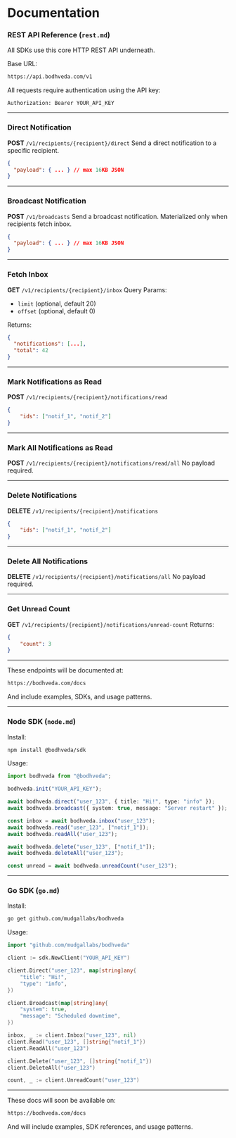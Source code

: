 # Documentation

### REST API Reference (`rest.md`)

All SDKs use this core HTTP REST API underneath.

Base URL:

```txt
https://api.bodhveda.com/v1
```

All requests require authentication using the API key:

```
Authorization: Bearer YOUR_API_KEY
```

---

### Direct Notification

**POST** `/v1/recipients/{recipient}/direct`
Send a direct notification to a specific recipient.

```json
{
  "payload": { ... } // max 16KB JSON
}
```

---

### Broadcast Notification

**POST** `/v1/broadcasts`
Send a broadcast notification. Materialized only when recipients fetch inbox.

```json
{
  "payload": { ... } // max 16KB JSON
}
```

---

### Fetch Inbox

**GET** `/v1/recipients/{recipient}/inbox`
Query Params:

-   `limit` (optional, default 20)
-   `offset` (optional, default 0)

Returns:

```json
{
  "notifications": [...],
  "total": 42
}
```

---

### Mark Notifications as Read

**POST** `/v1/recipients/{recipient}/notifications/read`

```json
{
    "ids": ["notif_1", "notif_2"]
}
```

---

### Mark All Notifications as Read

**POST** `/v1/recipients/{recipient}/notifications/read/all`
No payload required.

---

### Delete Notifications

**DELETE** `/v1/recipients/{recipient}/notifications`

```json
{
    "ids": ["notif_1", "notif_2"]
}
```

---

### Delete All Notifications

**DELETE** `/v1/recipients/{recipient}/notifications/all`
No payload required.

---

### Get Unread Count

**GET** `/v1/recipients/{recipient}/notifications/unread-count`
Returns:

```json
{
    "count": 3
}
```

---

These endpoints will be documented at:

```txt
https://bodhveda.com/docs
```

And include examples, SDKs, and usage patterns.

---

### Node SDK (`node.md`)

Install:

```bash
npm install @bodhveda/sdk
```

Usage:

```ts
import bodhveda from "@bodhveda";

bodhveda.init("YOUR_API_KEY");

await bodhveda.direct("user_123", { title: "Hi!", type: "info" });
await bodhveda.broadcast({ system: true, message: "Server restart" });

const inbox = await bodhveda.inbox("user_123");
await bodhveda.read("user_123", ["notif_1"]);
await bodhveda.readAll("user_123");

await bodhveda.delete("user_123", ["notif_1"]);
await bodhveda.deleteAll("user_123");

const unread = await bodhveda.unreadCount("user_123");
```

---

### Go SDK (`go.md`)

Install:

```bash
go get github.com/mudgallabs/bodhveda
```

Usage:

```go
import "github.com/mudgallabs/bodhveda"

client := sdk.NewClient("YOUR_API_KEY")

client.Direct("user_123", map[string]any{
    "title": "Hi!",
    "type": "info",
})

client.Broadcast(map[string]any{
    "system": true,
    "message": "Scheduled downtime",
})

inbox, _ := client.Inbox("user_123", nil)
client.Read("user_123", []string{"notif_1"})
client.ReadAll("user_123")

client.Delete("user_123", []string{"notif_1"})
client.DeleteAll("user_123")

count, _ := client.UnreadCount("user_123")
```

---

These docs will soon be available on:

```txt
https://bodhveda.com/docs
```

And will include examples, SDK references, and usage patterns.
